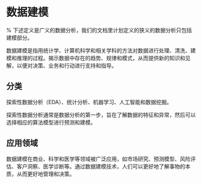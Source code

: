 # 数据建模

% 下述定义是广义的数据分析，我们的文档里计划定义的狭义的数据分析只包括建模部分。

数据建模是指用统计学、计算机科学和相关学科的方法对数据进行处理、清洗、建模和推理的过程。揭示数据中存在的趋势、规律和模式，从而提供新的知识和见解，以便对决策、业务和行动进行支持和指导。

## 分类

探索性数据分析（EDA）、统计分析、机器学习、人工智能和数据挖掘。

探索性数据分析通常是数据分析的第一步，旨在了解数据的特征和异常，然后可以选择相应的算法模型进行预测和建模。

## 应用领域

数据建模在商业、科学和医学等领域被广泛应用，如市场研究、预测模型、风险评估、客户洞察、医学诊断等。通过数据建模技术，人们可以更好地了解事物的本质，从而更好地管理和决策。
